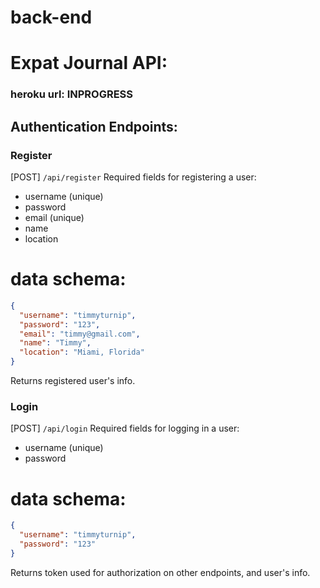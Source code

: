 # back-end

# Expat Journal API:

### heroku url: INPROGRESS

## Authentication Endpoints:

### Register

[POST] `/api/register`
Required fields for registering a user:

- username (unique)
- password
- email (unique)
- name
- location

# data schema:

```json
{
  "username": "timmyturnip",
  "password": "123",
  "email": "timmy@gmail.com",
  "name": "Timmy",
  "location": "Miami, Florida"
}
```

Returns registered user's info.

### Login

[POST] `/api/login`
Required fields for logging in a user:

- username (unique)
- password

# data schema:

```json
{
  "username": "timmyturnip",
  "password": "123"
}
```

Returns token used for authorization on other endpoints, and user's info.

